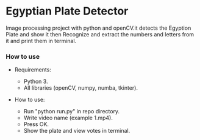 # Egyptian Plate Detector

Image processing project with python and openCV.it detects the Egyption Plate and show it then Recognize and extract the numbers and letters from it and print them in terminal.

### How to use
- Requirements:
	- Python 3.
	- All libraries (openCV, numpy, numba, tkinter).
	
- How to use:
	- Run "python run.py" in repo directory.
	- Write video name (example 1.mp4).
	- Press OK.
	- Show the plate and view votes in terminal.
